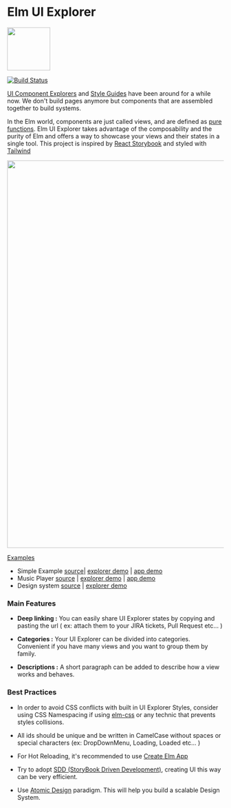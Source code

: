 # Elm UI Explorer

<img src="https://raw.githubusercontent.com/kalutheo/elm-ui-explorer/master/explorer-logo.png" height="100" />

[![Build Status](https://travis-ci.org/kalutheo/elm-ui-explorer.svg?branch=master)](https://travis-ci.org/kalutheo/elm-ui-explorer)

[UI Component Explorers](https://blog.hichroma.com/the-crucial-tool-for-modern-frontend-engineers-fb849b06187a) and [Style Guides](http://styleguides.io/) have been around for a while now.
We don't build pages anymore but components that are assembled together to build systems.

In the Elm world, components are just called views, and are defined as [pure functions](https://en.wikipedia.org/wiki/Pure_function).
Elm UI Explorer takes advantage of the composability and the purity of Elm and offers a way to showcase
your views and their states in a single tool.
This project is inspired by [React Storybook](https://storybook.js.org/) and styled with [Tailwind](https://tailwindcss.com/)


<img src="https://kalutheo.github.io/elm-ui-explorer/intro.gif" width="900"/>

[Examples](https://github.com/kalutheo/elm-ui-explorer/tree/master/examples)
- Simple Example [source](https://github.com/kalutheo/elm-ui-explorer/tree/master/examples/simple)| [explorer demo](https://kalutheo.github.io/elm-ui-explorer/examples/simples/explorer.html) | [app demo](https://kalutheo.github.io/elm-ui-explorer/examples/simples/index.html)
- Music Player [source](https://github.com/kalutheo/elm-ui-explorer/tree/master/examples/music-player) | [explorer demo](https://kalutheo.github.io/elm-ui-explorer/examples/music-player/explorer/) | [app demo](https://kalutheo.github.io/elm-ui-explorer/examples/music-player/app/index.html)
- Design system [source](https://github.com/kalutheo/elm-ui-explorer/tree/master/examples/design-system) | [explorer demo](https://kalutheo.github.io/elm-ui-explorer/examples/design-system/explorer/)

### Main Features

- **Deep linking :** You can easily share UI Explorer states by copying and pasting the url ( ex:  attach them to your JIRA tickets, Pull Request etc... )

- **Categories :** Your UI Explorer can be divided into categories. Convenient if you have many views and you want to group them by family.

- **Descriptions :** A short paragraph can be added to describe how a view works and behaves.


### Best Practices

- In order to avoid CSS conflicts with built in UI Explorer Styles, consider using CSS Namespacing if using [elm-css](https://github.com/rtfeldman/elm-css) or any technic that prevents styles collisions.  

- All ids should be unique and be written in CamelCase without spaces or special characters (ex:  DropDownMenu, Loading, Loaded etc... )

- For Hot Reloading, it's recommended to use [Create Elm App](https://github.com/halfzebra/create-elm-app)

- Try to adopt [SDD (StoryBook Driven Development)](https://medium.com/nulogy/storybook-driven-development-a3c517276c07), creating UI this way can be very efficient.

- Use [Atomic Design](http://bradfrost.com/blog/post/atomic-web-design/) paradigm. This will help you build a scalable Design System.
